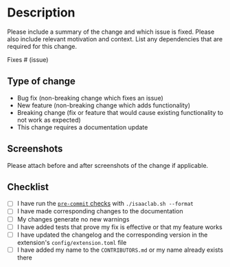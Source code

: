 # Description

<!--
Thank you for your interest in sending a pull request. Please make sure to check the contribution guidelines.

Link: https://isaac-sim.github.io/IsaacLab/source/refs/contributing.html
-->

Please include a summary of the change and which issue is fixed. Please also include relevant motivation and context.
List any dependencies that are required for this change.

Fixes # (issue)

<!-- As a practice, it is recommended to open an issue to have discussions on the proposed pull request.
This makes it easier for the community to keep track of what is being developed or added, and if a given feature
is demanded by more than one party. -->

## Type of change

<!-- As you go through the list, delete the ones that are not applicable. -->

- Bug fix (non-breaking change which fixes an issue)
- New feature (non-breaking change which adds functionality)
- Breaking change (fix or feature that would cause existing functionality to not work as expected)
- This change requires a documentation update

## Screenshots

Please attach before and after screenshots of the change if applicable.

<!--
Example:

| Before | After |
| ------ | ----- |
| _gif/png before_ | _gif/png after_ |

To upload images to a PR -- simply drag and drop an image while in edit mode and it should upload the image directly. You can then paste that source into the above before/after sections.
-->

## Checklist

- [ ] I have run the [`pre-commit` checks](https://pre-commit.com/) with `./isaaclab.sh --format`
- [ ] I have made corresponding changes to the documentation
- [ ] My changes generate no new warnings
- [ ] I have added tests that prove my fix is effective or that my feature works
- [ ] I have updated the changelog and the corresponding version in the extension's `config/extension.toml` file
- [ ] I have added my name to the `CONTRIBUTORS.md` or my name already exists there

<!--
As you go through the checklist above, you can mark something as done by putting an x character in it

For example,
- [x] I have done this task
- [ ] I have not done this task
-->
